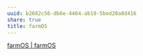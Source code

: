 ```yaml
---
uuid: b2682c56-db6e-4464-ab19-5bed20a8d416
share: true
title: farmOS
---
```

[farmOS | farmOS](https://farmos.org/)